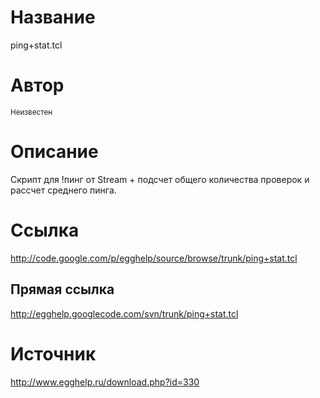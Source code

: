 # Название #
ping+stat.tcl


# Автор #
<sup>Неизвестен</sup>


# Описание #
Скрипт для !пинг от Stream + подсчет общего количества проверок и рассчет среднего пинга.


# Ссылка #
http://code.google.com/p/egghelp/source/browse/trunk/ping+stat.tcl

## Прямая ссылка ##
http://egghelp.googlecode.com/svn/trunk/ping+stat.tcl


# Источник #
http://www.egghelp.ru/download.php?id=330
